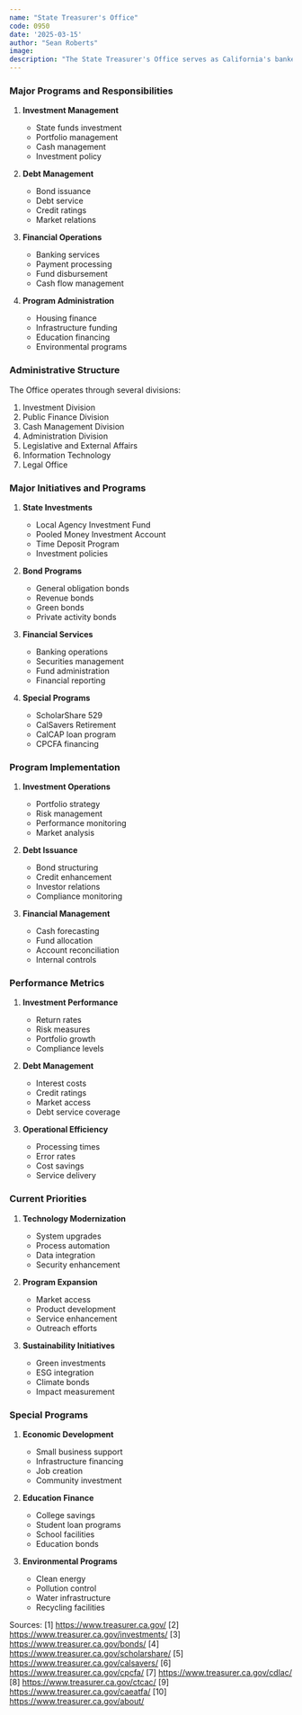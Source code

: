 ```yaml
---
name: "State Treasurer's Office"
code: 0950
date: '2025-03-15'
author: "Sean Roberts"
image: 
description: "The State Treasurer's Office serves as California's banker, managing the state's investments, debt, and financial operations while promoting economic growth through infrastructure financing and other programs."
---
```


### Major Programs and Responsibilities

1. **Investment Management**
   - State funds investment
   - Portfolio management
   - Cash management
   - Investment policy

2. **Debt Management**
   - Bond issuance
   - Debt service
   - Credit ratings
   - Market relations

3. **Financial Operations**
   - Banking services
   - Payment processing
   - Fund disbursement
   - Cash flow management

4. **Program Administration**
   - Housing finance
   - Infrastructure funding
   - Education financing
   - Environmental programs

### Administrative Structure

The Office operates through several divisions:

1. Investment Division
2. Public Finance Division
3. Cash Management Division
4. Administration Division
5. Legislative and External Affairs
6. Information Technology
7. Legal Office

### Major Initiatives and Programs

1. **State Investments**
   - Local Agency Investment Fund
   - Pooled Money Investment Account
   - Time Deposit Program
   - Investment policies

2. **Bond Programs**
   - General obligation bonds
   - Revenue bonds
   - Green bonds
   - Private activity bonds

3. **Financial Services**
   - Banking operations
   - Securities management
   - Fund administration
   - Financial reporting

4. **Special Programs**
   - ScholarShare 529
   - CalSavers Retirement
   - CalCAP loan program
   - CPCFA financing

### Program Implementation

1. **Investment Operations**
   - Portfolio strategy
   - Risk management
   - Performance monitoring
   - Market analysis

2. **Debt Issuance**
   - Bond structuring
   - Credit enhancement
   - Investor relations
   - Compliance monitoring

3. **Financial Management**
   - Cash forecasting
   - Fund allocation
   - Account reconciliation
   - Internal controls

### Performance Metrics

1. **Investment Performance**
   - Return rates
   - Risk measures
   - Portfolio growth
   - Compliance levels

2. **Debt Management**
   - Interest costs
   - Credit ratings
   - Market access
   - Debt service coverage

3. **Operational Efficiency**
   - Processing times
   - Error rates
   - Cost savings
   - Service delivery

### Current Priorities

1. **Technology Modernization**
   - System upgrades
   - Process automation
   - Data integration
   - Security enhancement

2. **Program Expansion**
   - Market access
   - Product development
   - Service enhancement
   - Outreach efforts

3. **Sustainability Initiatives**
   - Green investments
   - ESG integration
   - Climate bonds
   - Impact measurement

### Special Programs

1. **Economic Development**
   - Small business support
   - Infrastructure financing
   - Job creation
   - Community investment

2. **Education Finance**
   - College savings
   - Student loan programs
   - School facilities
   - Education bonds

3. **Environmental Programs**
   - Clean energy
   - Pollution control
   - Water infrastructure
   - Recycling facilities

Sources:
[1] https://www.treasurer.ca.gov/
[2] https://www.treasurer.ca.gov/investments/
[3] https://www.treasurer.ca.gov/bonds/
[4] https://www.treasurer.ca.gov/scholarshare/
[5] https://www.treasurer.ca.gov/calsavers/
[6] https://www.treasurer.ca.gov/cpcfa/
[7] https://www.treasurer.ca.gov/cdlac/
[8] https://www.treasurer.ca.gov/ctcac/
[9] https://www.treasurer.ca.gov/caeatfa/
[10] https://www.treasurer.ca.gov/about/ 